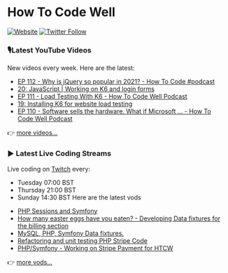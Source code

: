 # How To Code Well

[![Website](https://img.shields.io/twitch/status/howtocodewell?color=pink&label=LIVE%20CODING%20ON%20TWITCH&logoColor=%3D&style=for-the-badge)](https://howtocodewell.net/live)
[![Twitter Follow](https://img.shields.io/twitter/follow/howtocodewell?color=pink&logo=twitter&style=for-the-badge)](https://twitter.com/intent/follow?original_referer=https%3A%2F%2Fgithub.com%2Fhowtocodewell&screen_name=howtocodewell)


### 🎙️Latest YouTube Videos
New videos every week.  Here are the latest:
<!-- YOUTUBE-HTCW:START -->
- [EP 112 - Why is jQuery so popular in 2021? - How To Code #podcast](https://www.youtube.com/watch?v=2ld3oiQqrMc)
- [20: JavaScript | Working on K6 and login forms](https://www.youtube.com/watch?v=Zs-MJK6EX3c)
- [EP 111 - Load Testing With K6 - How To Code Well Podcast](https://www.youtube.com/watch?v=f03fhvcMdaU)
- [19: Installing K6 for website load testing](https://www.youtube.com/watch?v=GxEn5hFX5nE)
- [EP 110 - Software sells the hardware. What if Microsoft ... - How To Code Well Podcast](https://www.youtube.com/watch?v=30VbL0PxX2k)
<!-- YOUTUBE-HTCW:END -->

👉 [more videos...](https://youtube.com/howtocodewell)

### ▶️ Latest Live Coding Streams
Live coding on [Twitch](https://howtocodewell.net/live) every:
- Tuesday 07:00 BST
- Thursday 21:00 BST
- Sunday 14:30 BST
Here are the latest vods

<!-- YOUTUBE-HTCW-LIVE:START -->
- [PHP Sessions and Symfony](https://www.youtube.com/watch?v=V_ltFMBQFwk)
- [How many easter eggs have you eaten? - Developing Data fixtures for the billing section](https://www.youtube.com/watch?v=Fw4qUCpuLFg)
- [MySQL, PHP, Symfony Data fixtures.](https://www.youtube.com/watch?v=oqn8yJvOD1k)
- [Refactoring and unit testing PHP Stripe Code](https://www.youtube.com/watch?v=ZftYc6R0A3s)
- [PHP/Symfony - Working on Stripe Payment for HTCW](https://www.youtube.com/watch?v=vtxYjI7P8lE)
<!-- YOUTUBE-HTCW-LIVE:END -->

👉 [more vods...](https://youtube.com/howtocodewelllive)